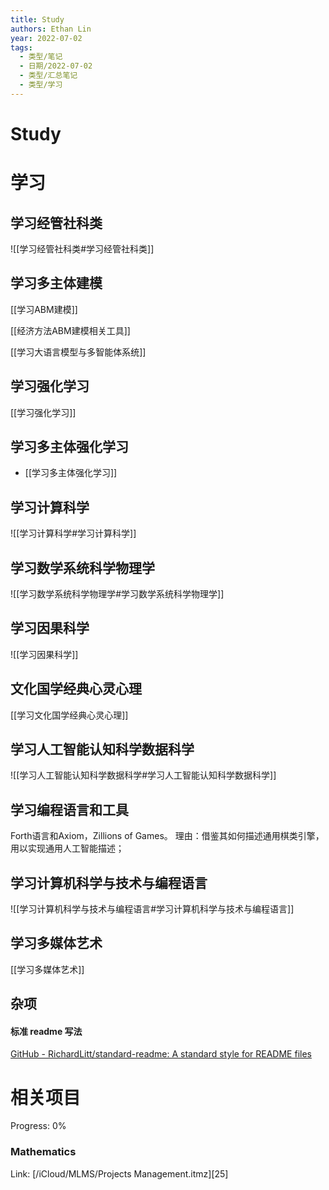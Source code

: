 ```yaml
---
title: Study
authors: Ethan Lin
year: 2022-07-02 
tags:
  - 类型/笔记 
  - 日期/2022-07-02 
  - 类型/汇总笔记 
  - 类型/学习 
---
```


# Study






# 学习


## 学习经管社科类


![[学习经管社科类#学习经管社科类]]
  

  
## 学习多主体建模

[[学习ABM建模]]

[[经济方法ABM建模相关工具]]

[[学习大语言模型与多智能体系统]]


## 学习强化学习

[[学习强化学习]]

## 学习多主体强化学习


- [[学习多主体强化学习]]


## 学习计算科学

![[学习计算科学#学习计算科学]]



## 学习数学系统科学物理学

![[学习数学系统科学物理学#学习数学系统科学物理学]]


## 学习因果科学

![[学习因果科学]]

## 文化国学经典心灵心理

[[学习文化国学经典心灵心理]]

## 学习人工智能认知科学数据科学

![[学习人工智能认知科学数据科学#学习人工智能认知科学数据科学]]



## 学习编程语言和工具

Forth语言和Axiom，Zillions of Games。
理由：借鉴其如何描述通用棋类引擎，用以实现通用人工智能描述；

## 学习计算机科学与技术与编程语言

![[学习计算机科学与技术与编程语言#学习计算机科学与技术与编程语言]]


  

## 学习多媒体艺术

[[学习多媒体艺术]]


## 杂项

#### 标准 readme 写法

[GitHub - RichardLitt/standard-readme: A standard style for README files](https://github.com/RichardLitt/standard-readme)


  
# 相关项目
  
Progress: 0%  
  
### Mathematics  
  
Link: [/iCloud/MLMS/Projects Management.itmz][25]  
  










